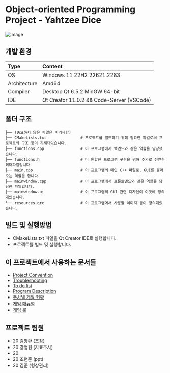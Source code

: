 # Object-oriented Programming Project - Yahtzee Dice
![image](https://github.com/kimch0612/OOP2_Project/assets/10193967/75fd683f-7617-45fe-b90d-7483fd3351e6)

## 개발 환경
| Type | Content |
|:---|:---|
| OS | Windows 11 22H2 22621.2283 |
| Architecture | Amd64 |
| Compiler | Desktop Qt 6.5.2 MinGW 64-bit |
| IDE | Qt Creator 11.0.2 && Code-Server (VSCode) |

## 폴더 구조
     
    ├── (중요하지 않은 파일은 미기재함) 
    ├── CMakeLists.txt               # 프로젝트를 빌드하기 위해 필요한 파일로써 프로젝트의 구조 등이 기재돼있습니다.
    ├── functions.cpp                # 이 프로그램에서 백엔드와 같은 역할을 담당했습니다.
    ├── functions.h                  # 더 원할한 프로그램 구현을 위해 추가로 선언한 헤더파일입니다.
    ├── main.cpp                     # 이 프로그램의 메인 C++ 파일로, GUI를 불러오는 역할을 합니다.
    ├── mainwindow.cpp               # 이 프로그램에서 프론트엔드와 같은 역할을 담당한 파일입니다.
    ├── mainwindow.ui                # 이 프로그램의 GUI 관련 디자인이 이곳에 정의돼있습니다.
    └── resources.qrc                # 이 프로그램에서 사용할 이미지 등이 정의돼있습니다.

## 빌드 및 실행방법
- CMakeLists.txt 파일을 Qt Creator IDE로 실행합니다.
- 프로젝트를 빌드 및 실행합니다.

## 이 프로젝트에서 사용하는 문서들
- [Project Convention](./documents/Convention.md)
- [Troubleshooting](https://github.com/kimch0612/OOP2_Project/issues/6)
- [To do list](./documents/to_do_list.md)
- [Program Description](./documents/description.md)
- [주차별 개발 현황](./documents/weekly_changelog.md)
- [게임 매뉴얼](./documents/manual.md)
- [게임 룰](./documents/rules.md)

## 프로젝트 팀원
- 20 김창환 (조장)
- 20 강형원 (자료조사)
- 20 
- 20 조현준 (ppt)
- 20 김준 (형상관리)
